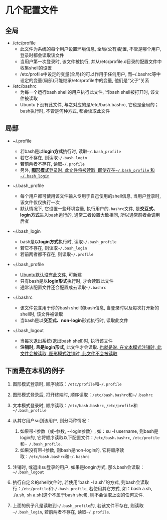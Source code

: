 # 几个配置文件

## 全局

* /etc/profile
  * 此文件为系统的每个用户设置环境信息, 全局(公有)配置, 不管是哪个用户, 登录时都会读取该文件
  * 当用户第一次登录时, 该文件被执行, 并从/etc/profile.d目录的配置文件中收集shell的设置
  * /etc/profile中设定的变量(全局)的可以作用于任何用户, 而~/.bashrc等中设定的变量(局部)只能继承/etc/profile中的变量, 他们是“父子”关系
* /etc/bashrc
  * 为每一个运行bash shell的用户执行此文件, 当bash shell被打开时, 该文件被读取
  * Ubuntu下没有此文件, 与之对应的是/etc/bash.bashrc, 它也是全局的；bash执行时, 不管是何种方式, 都会读取此文件

## 局部

* ~/.profile
  * 若bash是以**login方式**执行时, 读取`~/.bash_profile`
  * 若它不存在, 则读取`~/.bash_login`
  * 若前两者不存在, 读取`~/.profile`
  * 另外, <u>**图形模式**登录时, 此文件将被读取, 即使存在`~/.bash_profile` 和 `~/.bash_login`</u>

* ~/.bash_profile
  * 每个用户都可使用该文件输入专用于自己使用的shell信息, 当用户登录时, 该文件仅仅执行一次
  * 默认情况下, 它设置一些环境变量, 执行用户的`.bashrc`文件, 是**交互式、login方式**进入bash运行的, 通常二者设置大致相同, 所以通常前者会调用后者
* ~/.bash_login
  * bash是以**login方式**执行时, 读取`~/.bash_profile`
  * 若它不存在, 则读取`~/.bash_login`
  * 若前两者都不存在, 则读取`~/.profile`
* ~/.bash_profile
  * <u>Ubuntu默认没有此文件</u>, 可新建
  * 只有bash是以**login形式**执行时, 才会读取此文件
  * 通常该配置文件还会配置成去读取`~/.bashrc`
* ~/.bashrc
  * 该文件包含用于你的bash shell的bash信息, 当登录时以及每次打开新的shell时, 该文件被读取
  * 当bash是以**交互式、non-login**形式执行时, 读取此文件
* ~/.bash_logout
  * 当每次退出系统(退出bash shell)时, 执行该文件
  * **注销时, 且是login形式**, 此文件才会读取. <u>也就是说, 在文本模式注销时, 此文件会被读取, 图形模式注销时, 此文件不会被读取</u>

## 下面是在本机的例子

1. 图形模式登录时, 顺序读取：`/etc/profile`和`~/.profile`

2. 图形模式登录后, 打开终端时, 顺序读取：`/etc/bash.bashrc`和`~/.bashrc`

3. 文本模式登录时, 顺序读取：`/etc/bash.bashrc`, `/etc/profile`和`~/.bash_profile`

4. 从其它用户su到该用户, 则分两种情况：
   1. 如果带-l参数（或-参数, --login参数）, 如：su -l username, 则bash是login的, 它将顺序读取以下配置文件：`/etc/bash.bashrc`, `/etc/profile`和`~ /.bash_profile`.
   2. 如果没有带-l参数, 则bash是non-login的, 它将顺序读取：`/etc/bash.bashrc`和`~/.bashrc`

5. 注销时, 或退出su登录的用户, 如果是longin方式, 那么bash会读取：`~/.bash_logout`

6. 执行自定义的shell文件时, 若使用“bash -l a.sh”的方式, 则bash会读取行：`/etc/profile`和`~/.bash_profile`, 若使用其它方式, 如：bash a.sh,  ./a.sh, sh a.sh(这个不属于bash shell), 则不会读取上面的任何文件.

7. 上面的例子凡是读取到`~/.bash_profile`的, 若该文件不存在, 则读取`~/.bash_login`, 若前两者不存在, 读取`~/.profile`.
